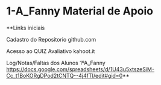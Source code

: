 # 1-A_Fanny Material de Apoio

**Links iniciais

Cadastro do Repositorio
github.com

Acesso ao QUIZ Avaliativo
kahoot.it

Log/Notas/Faltas dos Alunos 1ºA_Fanny
https://docs.google.com/spreadsheets/d/1U43u5xtszeSiM-Cc_t1BoKORgDPod2tCNTQ--4j4fTI/edit#gid=0**
